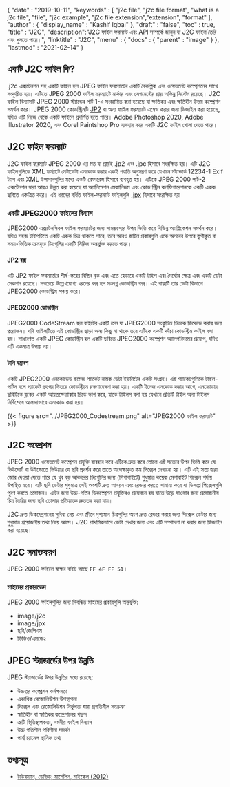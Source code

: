 {
  "date" : "2019-10-11",
  "keywords" : [ "j2c file", "j2c file format", "what is a j2c file", "file", "j2c example", "j2c file extension","extension", "format" ],
  "author" : {
    "display_name" : "Kashif Iqbal"
},
  "draft" : "false",
  "toc" : true,
  "title" : "J2C",
  "description":"J2C ফাইল ফরম্যাট এবং API সম্পর্কে জানুন যা J2C ফাইল তৈরি এবং খুলতে পারে।",
  "linktitle" : "J2C",
  "menu" : {
    "docs" : {
      "parent" : "image"
}
},
  "lastmod" : "2021-02-14"
}

## একটি J2C ফাইল কি?

.j2c এক্সটেনশন সহ একটি ফাইল হল JPEG ফাইল ফরম্যাটের একটি বৈকল্পিক এবং ওয়েভলেট কম্প্রেশনের সাথে সংকুচিত হয়। এটিতে JPEG 2000 ফাইল ফরম্যাটে মার্কার এবং সেগমেন্টের প্রায় অভিন্ন সিস্টেম রয়েছে। J2C ফাইল বিন্যাসটি JPEG 2000 স্ট্যান্ডের পার্ট 1-এ সংজ্ঞায়িত করা হয়েছে যা ক্ষতিকর এবং ক্ষতিহীন উভয় কম্প্রেশন সমর্থন করে। JPEG 2000 কোডস্ট্রিমটি [JP2](/image/jp2/) বা অন্য ফাইল ফরম্যাটে এম্বেড করার জন্য ডিজাইন করা হয়েছে, যদিও এটি নিজে থেকে একটি ফাইলে প্রদর্শিত হতে পারে। Adobe Photoshop 2020, Adobe Illustrator 2020, এবং Corel Paintshop Pro ব্যবহার করে একটি J2C ফাইল খোলা যেতে পারে।

## J2C ফাইল ফরম্যাট

J2C ফাইল ফরম্যাট JPEG 2000 এর মত যা প্রায়ই .jp2 এবং .jpc হিসাবে সংরক্ষিত হয়। এটি J2C ফাইলগুলিকে XML ফর্ম্যাটে মেটাডেটা এনকোড করার একই পদ্ধতি অনুসরণ করে যেখানে স্ট্যান্ডার্ড 12234-1 Exif ট্যাগ এবং XML উপাদানগুলির মধ্যে একটি রেফারেন্স হিসাবে ব্যবহৃত হয়। এটিকে JPEG 2000 পার্ট-2 এক্সটেনশন দ্বারা আরও উন্নত করা হয়েছে যা অ্যানিমেশন মেকানিজম এবং কোড স্ট্রিম কনফিগারেশনকে একটি একক ছবিতে একত্রিত করে। এই ধরনের বর্ধিত ফাইল-ফরম্যাট ফাইলগুলি [.jpx](/image/jpx/) হিসাবে সংরক্ষিত হয়৷

### একটি JPEG2000 ফাইলের বিন্যাস

JPEG2000 এক্সটেনসিবল ফাইল ফরম্যাটের জন্য সামঞ্জস্যের উপর ভিত্তি করে বিভিন্ন অ্যাপ্লিকেশন সমর্থন করে। যদিও সহজ টাইপটিতে একটি একক চিত্র থাকতে পারে, তবে আরও জটিল প্রকারগুলি একে অপরের উপরে স্তুপীকৃত বা সময়-ভিত্তিক ক্রমযুক্ত চিত্রগুলির একটি সিরিজ অন্তর্ভুক্ত করতে পারে।

#### JP2 বক্স
এটি JP2 ফাইল ফরম্যাটের শীর্ষ-স্তরের বিল্ডিং ব্লক এবং এতে হেডারে একটি টাইপ এবং দৈর্ঘ্যের ক্ষেত্র এবং একটি ডেটা সেকশন রয়েছে। সবচেয়ে উল্লেখযোগ্য ধরনের বক্স হল সংলগ্ন কোডস্ট্রিম বক্স। এই বাক্সটি তার ডেটা বিভাগে JPEG2000 কোডস্ট্রিম সঞ্চয় করে।

#### JPEG2000 কোডস্ট্রিম

JPEG2000 CodeStream হল বাইটের একটি ক্রম যা JPEG2000 সংকুচিত চিত্রকে ডিকোড করার জন্য প্রয়োজন। যদি ফাইলটিতে এই কোডস্ট্রিম ছাড়া অন্য কিছু না থাকে তবে এটিকে একটি কাঁচা কোডস্ট্রিম ফাইল বলা হয়। সাধারণত একটি JPEG কোডস্ট্রিম হল একটি ছবিতে JPEG2000 কম্প্রেশন অ্যালগরিদমের প্রয়োগ, যদিও এটি একমাত্র উপায় নয়।

#### টালি যন্ত্রাংশ ####

একটি JPEG2000 এনকোডেড ইমেজ প্যাকেট নামক ডেটা ইউনিটের একটি সংগ্রহ। এই প্যাকেটগুলিকে টাইল-পার্টস বলে প্যাকেট গ্রুপের ভিতরে কোডস্ট্রিমে রক্ষণাবেক্ষণ করা হয়। একটি ইমেজ এনকোড করার আগে, এনকোডার ছবিটিকে ব্লকের একটি আয়তক্ষেত্রাকার গ্রিডে ভাগ করে, যাকে টাইলস বলা হয় যেখানে প্রতিটি টাইল অন্য টাইলস নির্বিশেষে আলাদাভাবে এনকোড করা হয়।

{{< figure src="../JPEG2000_Codestream.png" alt="JPEG2000 ফাইল ফরম্যাট" >}}

## J2C কম্প্রেশন
JPEG 2000 ওয়েভলেট কম্প্রেশন প্রযুক্তি ব্যবহার করে এটিকে দ্রুত করে তোলে এই সত্যের উপর ভিত্তি করে যে ভিউপোর্ট বা উইন্ডোতে ভিউয়ার যে ছবি প্রদর্শন করে তাতে অপেক্ষাকৃত কম পিক্সেল দেখানো হয়। এটি এই সত্য দ্বারা জোর দেওয়া যেতে পারে যে খুব বড় আকারের চিত্রগুলির জন্য (গিগাবাইটে) শুধুমাত্র কয়েক মেগাবাইট পিক্সেল পর্দায় উপস্থিত হবে। এটি ছবি ডেটার শুধুমাত্র সেই অংশটি দ্রুত আনয়ন এবং রেন্ডার করতে সাহায্য করে যা ডিসপ্লে পিক্সেলগুলি পূরণ করতে প্রয়োজন। এটির জন্য উচ্চ-গতির ডিকম্প্রেশন প্রযুক্তিরও প্রয়োজন হয় যাতে উড়ে যাওয়ার জন্য প্রয়োজনীয় চিত্র তৈরির জন্য ছবি তোলার প্রক্রিয়াকে দ্রুততর করা যায়।

J2C দ্রুত ডিকম্প্রেশনের সুবিধা নেয় এবং স্ক্রীনে দৃশ্যমান চিত্রগুলির অংশ দ্রুত রেন্ডার করার জন্য পিক্সেল ডেটার জন্য শুধুমাত্র প্রয়োজনীয় তথ্য নিয়ে আসে। J2C প্রাথমিকভাবে ডেটা দেখার জন্য এবং এটি সম্পাদনা না করার জন্য ডিজাইন করা হয়েছে।

## J2C সনাক্তকরণ
JPEG 2000 ফাইলে স্বাক্ষর বাইট আছে `FF 4F FF 51`।

### মাইমের প্রকারভেদ
JPEG 2000 ফাইলগুলির জন্য নিবন্ধিত মাইমের প্রকারগুলি অন্তর্ভুক্ত:
  * image/j2c
  * image/jpx
  * ছবি/জেপিএম
  * ভিডিও/এমজে২

## JPEG স্ট্যান্ডার্ডের উপর উন্নতি
JPEG স্ট্যান্ডার্ডের উপর উন্নতির মধ্যে রয়েছে:
  * উচ্চতর কম্প্রেশন কর্মক্ষমতা
  * একাধিক রেজোলিউশন উপস্থাপনা
  * পিক্সেল এবং রেজোলিউশন নির্ভুলতা দ্বারা প্রগতিশীল সংক্রমণ
  * ক্ষতিহীন বা ক্ষতিকর কম্প্রেশনের পছন্দ
  * ত্রুটি স্থিতিস্থাপকতা, নমনীয় ফাইল বিন্যাস
  * উচ্চ গতিশীল পরিসীমা সমর্থন
  * পার্শ্ব চ্যানেল স্থানিক তথ্য

## তথ্যসূত্র ##
  * [টাউবম্যান, ডেভিড; মার্সেলিন, মাইকেল (2012)](https://books.google.com/books?id=y7HeBwAAQBAJ&pg=PA402)


